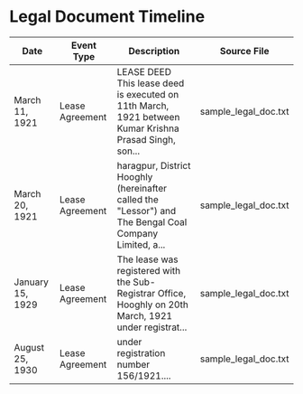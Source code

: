 # Legal Document Timeline

| Date | Event Type | Description | Source File |
|------|------------|-------------|-------------|
| March 11, 1921 | Lease Agreement | LEASE DEED  This lease deed is executed on 11th March, 1921 between Kumar Krishna Prasad Singh,  son... | sample_legal_doc.txt |
| March 20, 1921 | Lease Agreement | haragpur, District Hooghly  (hereinafter called the "Lessor") and The Bengal Coal Company Limited, a... | sample_legal_doc.txt |
| January 15, 1929 | Lease Agreement | The lease was registered with the Sub-Registrar Office, Hooghly on 20th March, 1921  under registrat... | sample_legal_doc.txt |
| August 25, 1930 | Lease Agreement | under registration number 156/1921.... | sample_legal_doc.txt |
